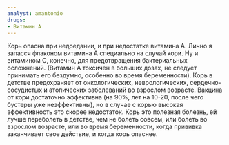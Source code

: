 ```yaml
---
analyst: amantonio
drugs:
- Витамин A
---
```


Корь опасна при недоедании, и при недостатке витамина А. Лично я запасся флаконом витамина А специально на случай кори. Ну и витамином С, конечно, для предотвращения бактериальных осложнений. (Витамин А токсичен в больших дозах, не следует принимать его бездумно, особенно во время беременности).
Корь в детстве предохраняет от онкологических, неврологических, сердечно-сосудистых и атопических заболеваний во взрослом возрасте.
Вакцина от кори достаточно эффективна (на 90%, лет на 10-20, после чего бустеры уже неэффективны), но в случае с корью высокая эффективность это скорее недостаток. Корь это полезная болезнь, ей лучше переболеть в детстве, чем не болеть совсем, или болеть во взрослом возрасте, или во время беременности, когда прививка заканчивает свое действие, и когда корь опаснее.
